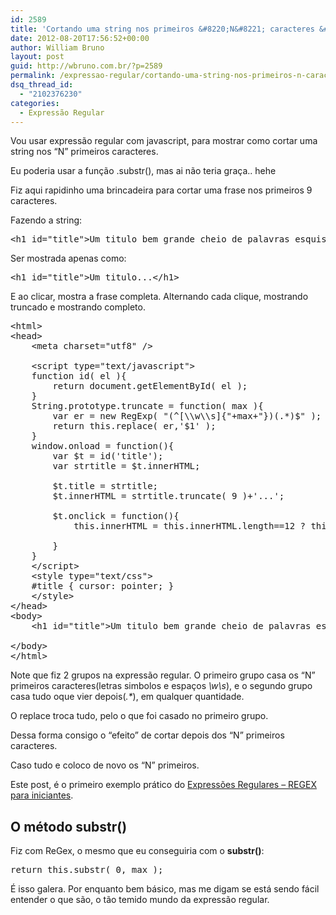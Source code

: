 ```yaml
---
id: 2589
title: 'Cortando uma string nos primeiros &#8220;N&#8221; caracteres &#8211; JavaScript com Expressão Regular'
date: 2012-08-20T17:56:52+00:00
author: William Bruno
layout: post
guid: http://wbruno.com.br/?p=2589
permalink: /expressao-regular/cortando-uma-string-nos-primeiros-n-caracteres-javascript-com-expressao-regular/
dsq_thread_id:
  - "2102376230"
categories:
  - Expressão Regular
---
```

Vou usar expressão regular com javascript, para mostrar como cortar uma string nos &#8220;N&#8221; primeiros caracteres.

Eu poderia usar a função .substr(), mas ai não teria graça.. hehe
  
<!--more-->


  
Fiz aqui rapidinho uma brincadeira para cortar uma frase nos primeiros 9 caracteres.
  
Fazendo a string:

<pre name="code" class="html">&lt;h1 id="title">Um titulo bem grande cheio de palavras esquisitas&lt;/h1>
</pre>

Ser mostrada apenas como:

<pre name="code" class="html">&lt;h1 id="title">Um titulo...&lt;/h1></pre>

E ao clicar, mostra a frase completa. Alternando cada clique, mostrando truncado e mostrando completo.

<pre name="code" class="html">&lt;html>
&lt;head>
	&lt;meta charset="utf8" />

	&lt;script type="text/javascript">
	function id( el ){
		return document.getElementById( el );
	}
	String.prototype.truncate = function( max ){
		var er = new RegExp( "(^[\\w\\s]{"+max+"})(.*)$" );
		return this.replace( er,'$1' );
	}
	window.onload = function(){
		var $t = id('title');
		var strtitle = $t.innerHTML;

		$t.title = strtitle;
		$t.innerHTML = strtitle.truncate( 9 )+'...';

		$t.onclick = function(){
			this.innerHTML = this.innerHTML.length==12 ? this.title : this.title.truncate( 9 )+'...';

		}
	}
	&lt;/script>
	&lt;style type="text/css">
	#title { cursor: pointer; }
	&lt;/style>
&lt;/head>
&lt;body>
	&lt;h1 id="title">Um titulo bem grande cheio de palavras esquisitas&lt;/h1>

&lt;/body>
&lt;/html>
</pre>

Note que fiz 2 grupos na expressão regular. O primeiro grupo casa os &#8220;N&#8221; primeiros caracteres(letras simbolos e espaços <var>\w\s</var>), e o segundo grupo casa tudo oque vier depois(<var>.*</var>), em qualquer quantidade.

O replace troca tudo, pelo o que foi casado no primeiro grupo.
  
Dessa forma consigo o &#8220;efeito&#8221; de cortar depois dos &#8220;N&#8221; primeiros caracteres.

Caso tudo e coloco de novo os &#8220;N&#8221; primeiros.
  
Este post, é o primeiro exemplo prático do [Expressões Regulares – REGEX para iniciantes](http://wbruno.com.br/2012/08/15/expressoes-regulares-regex-para-iniciantes/).

## O método substr()

Fiz com ReGex, o mesmo que eu conseguiria com o **substr()**:

<pre name="code" class="javascript">return this.substr( 0, max );</pre>

É isso galera. Por enquanto bem básico, mas me digam se está sendo fácil entender o que são, o tão temido mundo da expressão regular.